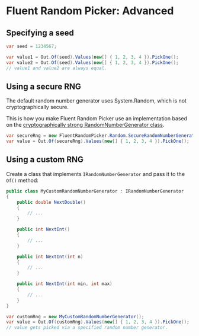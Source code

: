 # Fluent Random Picker: Advanced

## Specifying a seed
```c#
var seed = 1234567;

var value1 = Out.Of(seed).Values(new[] { 1, 2, 3, 4 }).PickOne();
var value2 = Out.Of(seed).Values(new[] { 1, 2, 3, 4 }).PickOne();
// value1 and value2 are always equal.
```

## Using a secure RNG
The default random number generator uses System.Random, which is not cryptographically secure.

This is how you make Fluent Random Picker use an implementation based on the [cryptographically strong RandomNumberGenerator class](https://learn.microsoft.com/en-us/dotnet/api/system.security.cryptography.randomnumbergenerator?view=net-7.0).

```c#
var secureRng = new FluentRandomPicker.Random.SecureRandomNumberGenerator();
var value = Out.Of(secureRng).Values(new[] { 1, 2, 3, 4 }).PickOne();
```

## Using a custom RNG

Create a class that implements `IRandomNumberGenerator` and pass it to the `Of()` method:

```c#
public class MyCustomRandomNumberGenerator : IRandomNumberGenerator
{
    public double NextDouble()
    {
        // ...
    }

    public int NextInt()
    {
        // ...
    }

    public int NextInt(int n)
    {
        // ...
    }

    public int NextInt(int min, int max)
    {
        // ...
    }
}

var customRng = new MyCustomRandomNumberGenerator();
var value = Out.Of(customRng).Values(new[] { 1, 2, 3, 4 }).PickOne();
// value gets picked via a specified random number generator.
```